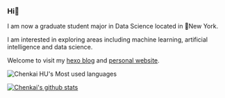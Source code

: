 ### Hi👋

I am now a graduate student major in Data Science located in 📍New York. 

I am interested in exploring areas including machine learning, artificial intelligence and data science.

Welcome to visit my [hexo blog](https://delusion4013.github.io/) and [personal website](https://www.huck.ml).



![Chenkai HU's Most used languages](https://github-readme-stats-sigma-five.vercel.app/api/top-langs/?username=delusion4013&layout=compact&langs_count=10)<br>

[![Chenkai's github stats](https://github-readme-stats.vercel.app/api?username=delusion4013)](https://github.com/delusion4013/github-readme-stats)
